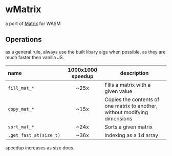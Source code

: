 # wMatrix
a port of [Matrix](https://github.com/EntireTwix/Matrix) for WASM

## Operations
as a general rule, always use the built libary algs when possible, as they are much faster then vanilla JS.

| name                   | 1000x1000 speedup | description                                                                |
| :--------------------- | :---------------: | -------------------------------------------------------------------------- |
| `fill_mat_*`           |       ~25x        | Fills a matrix with a given value                                          |
| `copy_mat_*`           |       ~15x        | Copies the contents of one matrix to another, without modifying dimensions |
| `sort_mat_*`           |       ~24x        | Sorts a given matrix                                                       |
| `.get_fast_at(size_t)` |       ~36x        | Indexing as a 1d array                                                     |

speedup increases as size does.
